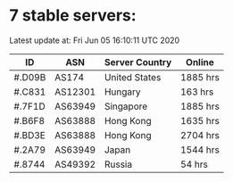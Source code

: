 # 7 stable servers:

Latest update at: Fri Jun 05 16:10:11 UTC 2020

| ID | ASN | Server Country | Online |
| -- | --- | -------------- | ------ |
| #.D09B | AS174 | United States | 1885 hrs |
| #.C831 | AS12301 | Hungary | 163 hrs |
| #.7F1D | AS63949 | Singapore | 1885 hrs |
| #.B6F8 | AS63888 | Hong Kong | 1635 hrs |
| #.BD3E | AS63888 | Hong Kong | 2704 hrs |
| #.2A79 | AS63949 | Japan | 1544 hrs |
| #.8744 | AS49392 | Russia | 54 hrs |


